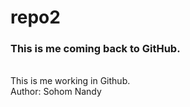 # repo2
<h3>This is me coming back to GitHub.</h3>
<br>
This is me working in Github.
<br>
Author: Sohom Nandy
